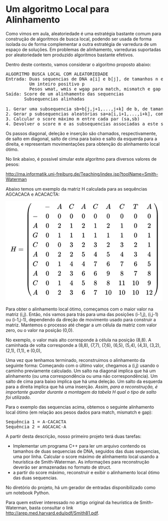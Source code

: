 # Um algoritmo Local para Alinhamento

Como vimos em aula, aleatoriedade é uma estratégia bastante comum para construção de algoritmos de busca local, podendo ser usada
de forma isolada ou de forma complementar a outra estratégia de varredura de um espaço de soluções. Em problemas de alinhamento,
varreduras suportadas por aleatoriedade tem produzido algoritmos bastante efetivos.

Dentro deste contexto, vamos considerar o algoritmo proposto abaixo:

<pre>
ALGORITMO BUSCA LOCAL COM ALEATORIEDADE
Entrada: Duas sequencias de DNA a[i] e b[j], de tamanhos n e m respectivamente
         Um inteiro positivo p
         Pesos wmat, wmis e wgap para match, mismatch e gap respectivamente
Saída: Score de um alinhamento das sequencias
       Subsequencias alinhadas

1. Gerar uma subsequencia sb=b[j,j+1,...,j+k] de b, de tamanho aleatório k, 1<=k<=m
2. Gerar p subsequencias aleatórias sa=a[i,i+1,...,i+k], com tamanho k calculado no passo (1)
3. Calcular o score máximo m entre cada par (sa,sb)
4. Devolver o score m e as subsequencias associadas a este score
</pre>

Os passos diagonal, deleção e inserção são chamados, respectivamente, de salto em diagonal, salto de cima para baixo e salto da esquerda para a direita, e representam movimentações para obtenção do alinhamento local ótimo. 

No link abaixo, é possível simular este algoritmo para diversos valores de pesos:

http://rna.informatik.uni-freiburg.de/Teaching/index.jsp?toolName=Smith-Waterman


Abaixo temos um exemplo da matriz H calculada para as sequências AGCACACA e ACACACTA:

![image](smith.png)

Para obter o alinhamento local ótimo, começamos com o maior valor na matriz (i,j). Então, nós vamos para trás para uma das posições (i-1,j), (i,j-1) ou (i-1,j-1), dependendo da direção de movimento usado para construir a matriz. Mantemos o processo até chegar a um célula da matriz com valor zero, ou o valor na posição (0,0).

No exemplo, o valor mais alto corresponde à célula na posição (8,8). A caminhada de volta corresponde a (8,8), (7,7), (7,6), (6,5), (5,4), (4,3), (3,2), (2,1), (1,1), e (0,0),

Uma vez que tenhamos terminado, reconstruimos o alinhamento da seguinte forma: Começando com o último valor, chegamos a (i,j) usando o caminho previamente calculado. Um salto na diagonal implica que há um alinhamento (ou uma correspondência ou uma não correspondência). Um salto de cima para baixo implica que há uma deleção. Um salto da esquerda para a direita implica que há uma inserção. *Assim, para a reconstrução, é importante guardar durante a montagem da tabela H qual o tipo de salto foi utilizado.*

Para o exemplo das sequencias acima, obtemos o seguinte alinhamento local ótimo (em relação aos pesos dados para match, mismatch e gap):

<pre>
Sequência 1 = A-CACACTA
Sequência 2 = AGCACAC-A
</pre>

A partir desta descrição, nosso primeiro projeto terá duas tarefas:

<ul>
  <li> Implementar um programa C++ para ler um arquivo contendo os tamanhos de duas sequencias de DNA, seguidos das duas sequencias, uma por linha. Calcular o score máximo de alinhamento local usando a heurística de Smith-Waterman. As informações para reconstrução deverão ser armazenadas no formato de struct.
  <li> a partir do score máximo, reconstruir e exibir o alinhamento local ótimo das duas sequencias.
</ul>

No diretório do projeto, há um gerador de entradas disponibilizado como um notebook Python.

Para quem estiver interessado no artigo original da heurística de Smith-Waterman, basta consultar o link http://arep.med.harvard.edu/pdf/Smith81.pdf.
